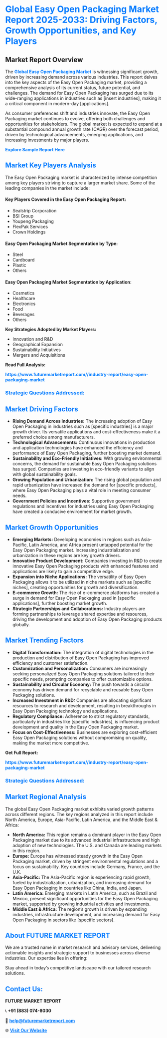 <h1 style="color: #007BFF;">Global Easy Open Packaging Market Report 2025-2033: Driving Factors, Growth Opportunities, and Key Players</h1>

<section id="overview">
<h2>Market Report Overview</h2>
<p>The <a href="https://www.futuremarketreport.com//industry-report/easy-open-packaging-market" style="color: #007BFF; text-decoration: none;"><strong>Global Easy Open Packaging Market</strong></a> is witnessing significant growth, driven by increasing demand across various industries. This report delves into the key aspects of the Easy Open Packaging market, providing a comprehensive analysis of its current status, future potential, and challenges. The demand for Easy Open Packaging has surged due to its wide-ranging applications in industries such as [insert industries], making it a critical component in modern-day [applications].</p>
<p>As consumer preferences shift and industries innovate, the Easy Open Packaging market continues to evolve, offering both challenges and opportunities for stakeholders. The global market is expected to expand at a substantial compound annual growth rate (CAGR) over the forecast period, driven by technological advancements, emerging applications, and increasing investments by major players.</p>
</section>

<section id="overview">
<p><a href="https://www.futuremarketreport.com//request-sample/reportId=87107" style="color: #007BFF; text-decoration: none;"><strong>Explore Sample Report Here</strong></a></p>
</section>

<section id="key-players">
<h2 style="color: #007BFF;">Market Key Players Analysis</h2>
<p>The Easy Open Packaging market is characterized by intense competition among key players striving to capture a larger market share. Some of the leading companies in the market include:</p>
<h4>Key Players Covered in the Easy Open Packaging Report:</h4>
<ul><li>Sealstrip Corporation</li><li>BSI Group</li><li>Youpeng Packaging</li><li>FlexPak Services</li><li>Crown Holdings</li></ul>
<h4>Easy Open Packaging Market Segmentation by Type:</h4>
<ul><li>Steel</li><li>Cardboard</li><li>Plastic</li><li>Others</li></ul>

<h4>Easy Open Packaging Market Segmentation by Application:</h4>
<ul><li>Cosmetics</li><li>Healthcare</li><li>Electronics</li><li>Food</li><li>Beverages</li><li>Others</li></ul>
<p><strong>Key Strategies Adopted by Market Players:</strong></p>
<ul>
<li>Innovation and R&D</li>
<li>Geographical Expansion</li>
<li>Sustainability Initiatives</li>
<li>Mergers and Acquisitions</li>
</ul>
</section>

<section>
<p><strong>Read Full Analysis: </strong></p><a href="https://www.futuremarketreport.com//industry-report/easy-open-packaging-market" style="color: #007BFF; text-decoration: none;"><strong>https://www.futuremarketreport.com//industry-report/easy-open-packaging-market</strong></a>
<h3 style="color: #007BFF;">Strategic Questions Addressed:</h3>
</section>

<section id="driving-factors">
<h2 style="color: #007BFF;">Market Driving Factors</h2>
<ul>
<li><strong>Rising Demand Across Industries:</strong> The increasing adoption of Easy Open Packaging in industries such as [specific industries] is a major growth driver. Its versatile applications and cost-effectiveness make it a preferred choice among manufacturers.</li>
<li><strong>Technological Advancements:</strong> Continuous innovations in production and application technologies have enhanced the efficiency and performance of Easy Open Packaging, further boosting market demand.</li>
<li><strong>Sustainability and Eco-Friendly Initiatives:</strong> With growing environmental concerns, the demand for sustainable Easy Open Packaging solutions has surged. Companies are investing in eco-friendly variants to align with global sustainability goals.</li>
<li><strong>Growing Population and Urbanization:</strong> The rising global population and rapid urbanization have increased the demand for [specific products], where Easy Open Packaging plays a vital role in meeting consumer needs.</li>
<li><strong>Government Policies and Incentives:</strong> Supportive government regulations and incentives for industries using Easy Open Packaging have created a conducive environment for market growth.</li>
</ul>
</section>

<section id="growth-opportunities">
<h2 style="color: #007BFF;">Market Growth Opportunities</h2>
<ul>
<li><strong>Emerging Markets:</strong> Developing economies in regions such as Asia-Pacific, Latin America, and Africa present untapped potential for the Easy Open Packaging market. Increasing industrialization and urbanization in these regions are key growth drivers.</li>
<li><strong>Innovative Product Development:</strong> Companies investing in R&D to create innovative Easy Open Packaging products with enhanced features and applications are likely to gain a competitive edge.</li>
<li><strong>Expansion into Niche Applications:</strong> The versatility of Easy Open Packaging allows it to be utilized in niche markets such as [specific niches], creating opportunities for growth and diversification.</li>
<li><strong>E-commerce Growth:</strong> The rise of e-commerce platforms has created a surge in demand for Easy Open Packaging used in [specific applications], further boosting market growth.</li>
<li><strong>Strategic Partnerships and Collaborations:</strong> Industry players are forming partnerships to leverage shared expertise and resources, driving the development and adoption of Easy Open Packaging products globally.</li>
</ul>
</section>

<section id="trending-factors">
<h2 style="color: #007BFF;">Market Trending Factors</h2>
<ul>
<li><strong>Digital Transformation:</strong> The integration of digital technologies in the production and distribution of Easy Open Packaging has improved efficiency and customer satisfaction.</li>
<li><strong>Customization and Personalization:</strong> Consumers are increasingly seeking personalized Easy Open Packaging solutions tailored to their specific needs, prompting companies to offer customizable options.</li>
<li><strong>Sustainability and Circular Economy:</strong> The push towards a circular economy has driven demand for recyclable and reusable Easy Open Packaging solutions.</li>
<li><strong>Increased Investment in R&D:</strong> Companies are allocating significant resources to research and development, resulting in breakthroughs in Easy Open Packaging technology and applications.</li>
<li><strong>Regulatory Compliance:</strong> Adherence to strict regulatory standards, particularly in industries like [specific industries], is influencing product development and quality in the Easy Open Packaging market.</li>
<li><strong>Focus on Cost-Effectiveness:</strong> Businesses are exploring cost-efficient Easy Open Packaging solutions without compromising on quality, making the market more competitive.</li>
</ul>
</section>

<section>
<p><strong>Get Full Report: </strong></p><a href="https://www.futuremarketreport.com//industry-report/easy-open-packaging-market" style="color: #007BFF; text-decoration: none;"><strong>https://www.futuremarketreport.com//industry-report/easy-open-packaging-market</strong></a>
<h3 style="color: #007BFF;">Strategic Questions Addressed:</h3>
</section>


<section id="regional-analysis">
<h2 style="color: #007BFF;">Market Regional Analysis</h2>
<p>The global Easy Open Packaging market exhibits varied growth patterns across different regions. The key regions analyzed in this report include North America, Europe, Asia-Pacific, Latin America, and the Middle East & Africa:</p>
<ul>
<li><strong>North America:</strong> This region remains a dominant player in the Easy Open Packaging market due to its advanced industrial infrastructure and high adoption of new technologies. The U.S. and Canada are leading markets in this region.</li>
<li><strong>Europe:</strong> Europe has witnessed steady growth in the Easy Open Packaging market, driven by stringent environmental regulations and a focus on sustainability. Key countries include Germany, France, and the U.K.</li>
<li><strong>Asia-Pacific:</strong> The Asia-Pacific region is experiencing rapid growth, fueled by industrialization, urbanization, and increasing demand for Easy Open Packaging in countries like China, India, and Japan.</li>
<li><strong>Latin America:</strong> Emerging markets in Latin America, such as Brazil and Mexico, present significant opportunities for the Easy Open Packaging market, supported by growing industrial activities and investments.</li>
<li><strong>Middle East & Africa:</strong> The region’s growth is driven by expanding industries, infrastructure development, and increasing demand for Easy Open Packaging in sectors like [specific sectors].</li>
</ul>
</section>

<footer>
<h2 style="color: #007BFF;">About FUTURE MARKET REPORT</h2>
<p>We are a trusted name in market research and advisory services, delivering actionable insights and strategic support to businesses across diverse industries. Our expertise lies in offering:</p>

<p>Stay ahead in today’s competitive landscape with our tailored research solutions.</p>

<h2 style="color: #007BFF;">Contact Us:</h2>
<p><strong>FUTURE MARKET REPORT</strong></p>
<p>📞 <strong>+91 (883) 074-8030</strong></p>
<p>📧 <strong><a href="mailto:help@futuremarketreport.com" style="color: #007BFF;">help@futuremarketreport.com</a></strong></p>
<p>🌐 <strong><a href="https://www.futuremarketreport.com/" style="color: #007BFF;">Visit Our Website</a></strong></p>
</footer>